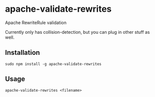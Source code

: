# apache-validate-rewrites

Apache RewriteRule validation

Currently only has collision-detection, but you can plug in other stuff as well.


## Installation

```
sudo npm install -g apache-validate-rewrites
```

## Usage

```
apache-validate-rewrites <filename>
```
